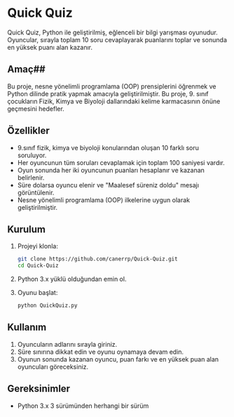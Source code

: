 # Quick Quiz #

Quick Quiz, Python ile geliştirilmiş, eğlenceli bir bilgi yarışması oyunudur. Oyuncular, sırayla toplam 10 soru cevaplayarak puanlarını toplar ve sonunda en yüksek puanı alan kazanır.

## Amaç##

Bu proje, nesne yönelimli programlama (OOP) prensiplerini öğrenmek ve Python dilinde pratik yapmak amacıyla geliştirilmiştir.
Bu proje, 9. sınıf çocukların Fizik, Kimya ve Biyoloji dallarındaki kelime karmacasının önüne geçmesini hedefler. 

## Özellikler ##

- 9.sınıf fizik, kimya ve biyoloji konularından oluşan 10 farklı soru soruluyor.
- Her oyuncunun tüm soruları cevaplamak için toplam 100 saniyesi vardır.
- Oyun sonunda her iki oyuncunun puanları hesaplanır ve kazanan belirlenir.
- Süre dolarsa oyuncu elenir ve "Maalesef süreniz doldu" mesajı görüntülenir.
- Nesne yönelimli programlama (OOP) ilkelerine uygun olarak geliştirilmiştir.

## Kurulum ##

1. Projeyi klonla:
   ```bash
   git clone https://github.com/canerrp/Quick-Quiz.git
   cd Quick-Quiz
   ```

2. Python 3.x yüklü olduğundan emin ol.

3. Oyunu başlat:
   ```bash
   python QuickQuiz.py
   ```

## Kullanım ##

1. Oyuncuların adlarını sırayla giriniz.
2. Süre sınırına dikkat edin ve oyunu oynamaya devam edin.
3. Oyunun sonunda kazanan oyuncu, puan farkı ve en yüksek puan alan oyuncuları göreceksiniz.

## Gereksinimler ##

- Python 3.x 3 sürümünden herhangi bir sürüm

